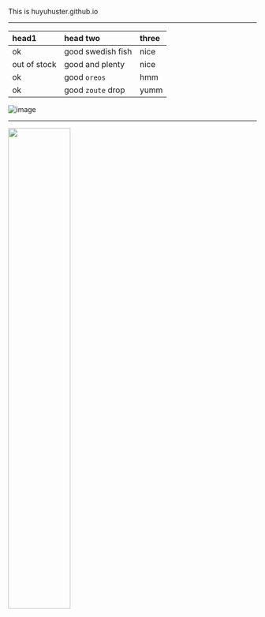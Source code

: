 This is huyuhuster.github.io
<hr>

| head1        | head two          | three |
|:-------------|:------------------|:------|
| ok           | good swedish fish | nice  |
| out of stock | good and plenty   | nice  |
| ok           | good `oreos`      | hmm   |
| ok           | good `zoute` drop | yumm  |


 ![image](https://github.com/huyuhuster/huyuhuster.github.io/raw/master/pictures/Jellyfish.jpg)
 
 <hr>
 
<img src="http://img.blog.csdn.net/20151129213701642" width="50%" height="50%" />
